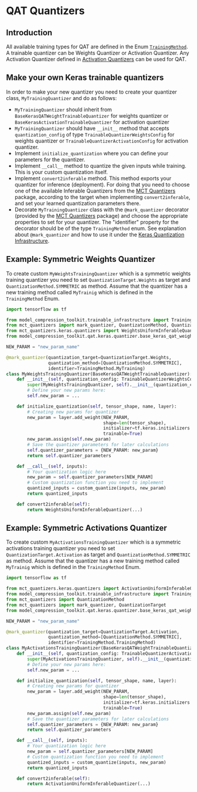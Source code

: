 # QAT Quantizers

## Introduction
All available training types for QAT are defined in the Enum [`TrainingMethod`](../../trainable_infrastructure/common/training_method.py).
A trainable quantizer can be Weights Quantizer or Activation Quantizer.
Any Activation Quantizer defined in [Activation Quantizers](../../trainable_infrastructure/keras/activation_quantizers) can be used for QAT.

## Make your own Keras trainable quantizers
In order to make your new quantizer you need to create your quantizer class, `MyTrainingQuantizer` and do as follows:
   - `MyTrainingQuantizer` should inherit from `BaseKerasQATWeightTrainableQuantizer` for weights quantizer or `BaseKerasActivationTrainableQuantizer` for activation quantizer
   - `MyTrainingQuantizer` should have `__init__` method that accepts `quantization_config` of type `TrainableQuantizerWeightsConfig` for weights quantizer or `TrainableQuantizerActivationConfig` for activation quantizer.
   - Implement `initialize_quantization` where you can define your parameters for the quantizer.
   - Implement `__call__` method to quantize the given inputs while training. This is your custom quantization itself. 
   - Implement `convert2inferable` method. This method exports your quantizer for inference (deployment). For doing that you need to choose one of the available Inferable Quantizers from the [MCT Quantizers](https://github.com/sony/mct_quantizers) package, according to the target when implementing `convert2inferable`, and set your learned quantization parameters there. 
   - Decorate `MyTrainingQuantizer` class with the `@mark_quantizer` decorator (provided by the [MCT Quantizers](https://github.com/sony/mct_quantizers) package) and choose the appropriate properties to set for your quantizer. The "identifier" property for the decorator should be of the type `TrainingMethod`  enum. See explanation about `@mark_quantizer` and how to use it under the [Keras Quantization Infrastructure](../../trainable_infrastructure/keras/README.md).
   

   
## Example: Symmetric Weights Quantizer
To create custom `MyWeightsTrainingQuantizer` which is a symmetric weights training quantizer you need to set
`QuantizationTarget.Weights` as target and `QuantizationMethod.SYMMETRIC` as method.
Assume that the quantizer has a new training method called `MyTrainig` which is defined in the `TrainingMethod` Enum.

```python
import tensorflow as tf

from model_compression_toolkit.trainable_infrastructure import TrainingMethod, TrainableQuantizerWeightsConfig
from mct_quantizers import mark_quantizer, QuantizationMethod, QuantizationTarget
from mct_quantizers.keras.quantizers import WeightsUniformInferableQuantizer
from model_compression_toolkit.qat.keras.quantizer.base_keras_qat_weight_quantizer import BaseKerasQATWeightTrainableQuantizer

NEW_PARAM = "new_param_name"

@mark_quantizer(quantization_target=QuantizationTarget.Weights,
                quantization_method=[QuantizationMethod.SYMMETRIC],
                identifier=TrainingMethod.MyTraining)
class MyWeightsTrainingQuantizer(BaseKerasQATWeightTrainableQuantizer):
    def __init__(self, quantization_config: TrainableQuantizerWeightsConfig):
        super(MyWeightsTrainingQuantizer, self).__init__(quantization_config)
        # Define your new params here:
        self.new_param = ...

    def initialize_quantization(self, tensor_shape, name, layer):
        # Creating new params for quantizer
        new_param = layer.add_weight(NEW_PARAM,
                                     shape=len(tensor_shape),
                                     initializer=tf.keras.initializers.Constant(1.0),
                                     trainable=True)
        new_param.assign(self.new_param)
        # Save the quantizer parameters for later calculations
        self.quantizer_parameters = {NEW_PARAM: new_param}
        return self.quantizer_parameters

    def __call__(self, inputs):
        # Your quantization logic here
        new_param = self.quantizer_parameters[NEW_PARAM]
        # Custom quantization function you need to implement
        quantized_inputs = custom_quantize(inputs, new_param)
        return quantized_inputs

    def convert2inferable(self):
        return WeightsUniformInferableQuantizer(...)

```

## Example: Symmetric Activations Quantizer
To create custom `MyActivationsTrainingQuantizer` which is a symmetric activations training quantizer you need to set `QuantizationTarget.Activation` as target and `QuantizationMethod.SYMMETRIC` as method.
Assume that the quantizer has a new training method called `MyTrainig` which is defined in the `TrainingMethod` Enum.

```python
import tensorflow as tf

from mct_quantizers.keras.quantizers import ActivationUniformInferableQuantizer
from model_compression_toolkit.trainable_infrastructure import TrainingMethod, TrainableQuantizerActivationConfig
from mct_quantizers import QuantizationMethod
from mct_quantizers import mark_quantizer, QuantizationTarget
from model_compression_toolkit.qat.keras.quantizer.base_keras_qat_weight_quantizer import BaseKerasQATWeightTrainableQuantizer

NEW_PARAM = "new_param_name"

@mark_quantizer(quantization_target=QuantizationTarget.Activation,
                quantization_method=[QuantizationMethod.SYMMETRIC],
                identifier=TrainingMethod.TrainingMethod)
class MyActivationsTrainingQuantizer(BaseKerasQATWeightTrainableQuantizer):
    def __init__(self, quantization_config: TrainableQuantizerActivationConfig):
        super(MyActivationsTrainingQuantizer, self).__init__(quantization_config)
        # Define your new params here:
        self.new_param = ...

    def initialize_quantization(self, tensor_shape, name, layer):
        # Creating new params for quantizer
        new_param = layer.add_weight(NEW_PARAM,
                                     shape=len(tensor_shape),
                                     initializer=tf.keras.initializers.Constant(1.0),
                                     trainable=True)
        new_param.assign(self.new_param)
        # Save the quantizer parameters for later calculations
        self.quantizer_parameters = {NEW_PARAM: new_param}
        return self.quantizer_parameters

    def __call__(self, inputs):
        # Your quantization logic here
        new_param = self.quantizer_parameters[NEW_PARAM]
        # Custom quantization function you need to implement
        quantized_inputs = custom_quantize(inputs, new_param)
        return quantized_inputs

    def convert2inferable(self):
        return ActivationUniformInferableQuantizer(...)
```
